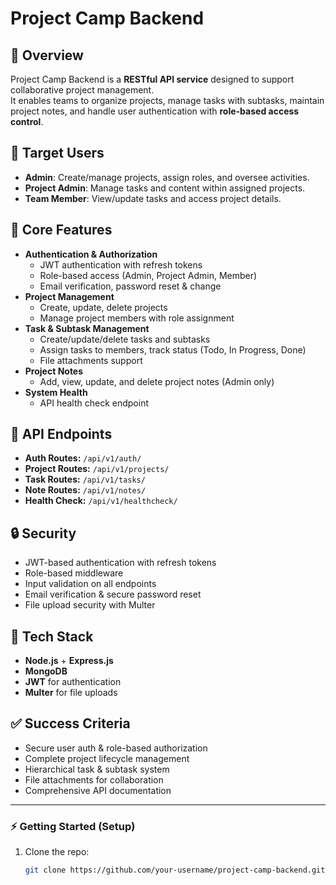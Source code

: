 # Project Camp Backend

## 📌 Overview
Project Camp Backend is a **RESTful API service** designed to support collaborative project management.  
It enables teams to organize projects, manage tasks with subtasks, maintain project notes, and handle user authentication with **role-based access control**.

## 👥 Target Users
- **Admin**: Create/manage projects, assign roles, and oversee activities.
- **Project Admin**: Manage tasks and content within assigned projects.
- **Team Member**: View/update tasks and access project details.

## 🚀 Core Features
- **Authentication & Authorization**
  - JWT authentication with refresh tokens
  - Role-based access (Admin, Project Admin, Member)
  - Email verification, password reset & change
- **Project Management**
  - Create, update, delete projects
  - Manage project members with role assignment
- **Task & Subtask Management**
  - Create/update/delete tasks and subtasks
  - Assign tasks to members, track status (Todo, In Progress, Done)
  - File attachments support
- **Project Notes**
  - Add, view, update, and delete project notes (Admin only)
- **System Health**
  - API health check endpoint

## 📂 API Endpoints
- **Auth Routes:** `/api/v1/auth/`
- **Project Routes:** `/api/v1/projects/`
- **Task Routes:** `/api/v1/tasks/`
- **Note Routes:** `/api/v1/notes/`
- **Health Check:** `/api/v1/healthcheck/`

## 🔒 Security
- JWT-based authentication with refresh tokens
- Role-based middleware
- Input validation on all endpoints
- Email verification & secure password reset
- File upload security with Multer

## 📑 Tech Stack
- **Node.js** + **Express.js**
- **MongoDB**
- **JWT** for authentication
- **Multer** for file uploads

## ✅ Success Criteria
- Secure user auth & role-based authorization
- Complete project lifecycle management
- Hierarchical task & subtask system
- File attachments for collaboration
- Comprehensive API documentation

---

### ⚡ Getting Started (Setup)
1. Clone the repo:
   ```bash
   git clone https://github.com/your-username/project-camp-backend.git
